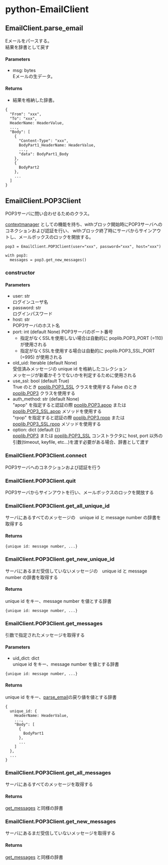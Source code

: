 # python-EmailClient

## EmailClient.parse_email
Eメールをパースする。  
結果を辞書として戻す

#### Parameters
- msg: bytes  
Eメールの生データ。

#### Returns
- 結果を格納した辞書。
```
{
  "From": "xxx",
  "To": "xxx",
  HeaderName: HeaderValue,
  ...,
  "Body": [
    {
      "Content-Type": "xxx",
      BodyPart1_HeaderName: HeaderValue,
      ...,
      "data": BodyPart1_Body
    },
    {
      BodyPart2
    },
    ...
  ]
}
```

## EmailClient.POP3Client
POP3サーバに問い合わせるためのクラス。  

[contextmanager](https://docs.python.org/ja/3/reference/datamodel.html#with-statement-context-managers) としての機能を持ち、withブロック開始時にPOP3サーバへのコネクションおよび認証を行い、
withブロック終了時にサーバからサインアウトし、メールボックスのロックを開放する。
```
pop3 = EmailClient.POP3Client(user="xxx", password="xxx", host="xxx")

with pop3:
  messages = pop3.get_new_messages()
```

### constructor
#### Parameters
- user: str  
ログインユーザ名
- password: str  
ログインパスワード
- host: str  
POP3サーバのホスト名
- port: int (default None)
POP3サーバのポート番号  
  - 指定がなくSSLを使用しない場合は自動的に poplib.POP3_PORT (=110) が使用される
  - 指定がなくSSLを使用する場合は自動的に poplib.POP3_SSL_PORT (=995) が使用される
- old_uid: Iterable (default None)  
受信済みメッセージの unique id を格納したコレクション  
メッセージが新着かそうでないかを判定するために使用される
- use_ssl: bool (default True)  
True のとき [poplib.POP3_SSL](https://docs.python.org/ja/3/library/poplib.html#poplib.POP3_SSL) クラスを使用する
False のとき [poplib.POP3](https://docs.python.org/ja/3/library/poplib.html#poplib.POP3) クラスを使用する  
- auth_method: str (default None)  
"apop" を指定すると認証の際 [poplib.POP3.apop](https://docs.python.org/ja/3/library/poplib.html#poplib.POP3.apop)
または [poplib.POP3_SSL.apop](https://docs.python.org/ja/3/library/poplib.html#poplib.POP3.apop) メソッドを使用する  
"rpop" を指定すると認証の際 [poplib.POP3.rpop](https://docs.python.org/ja/3/library/poplib.html#poplib.POP3.rpop)
または [poplib.POP3_SSL.rpop](https://docs.python.org/ja/3/library/poplib.html#poplib.POP3.rpop) メソッドを使用する  
- option: dict (default {})  
[poplib.POP3](https://docs.python.org/ja/3/library/poplib.html#poplib.POP3) または 
[poplib.POP3_SSL](https://docs.python.org/ja/3/library/poplib.html#poplib.POP3_SSL) コンストラクタに host, port 以外の引数(timeout, keyfile, etc...)を渡す必要がある場合、辞書として渡す

### EmailClient.POP3Client.connect
POP3サーバへのコネクションおよび認証を行う

### EmailClient.POP3Client.quit
POP3サーバからサインアウトを行い、メールボックスのロックを開放する

### EmailClient.POP3Client.get_all_unique_id
サーバにあるすべてのメッセージの　unique id と message number の辞書を取得する
#### Returns
```
{unique id: message number, ...}
```

### EmailClient.POP3Client.get_new_unique_id
サーバにあるまだ受信していないメッセージの　unique id と message number の辞書を取得する
#### Returns
unique id をキー、message number を値とする辞書
```
{unique id: message number, ...}
```

### EmailClient.POP3Client.get_messages
引数で指定されたメッセージを取得する

#### Parameters
- uid_dict: dict  
unique id をキー、message number を値とする辞書
```
{unique id: message number, ...}
```

#### Returns
unique id をキー、[parse_email](#emailclientparse_email)の戻り値を値とする辞書
```
{
  unique_id: {
    HeaderName: HeaderValue,
    ...,
    "Body": [
      {
        BodyPart1
      },
      ...
    ]
  },
  ...
}
```

### EmailClient.POP3Client.get_all_messages
サーバにあるすべてのメッセージを取得する

#### Returns
[get_messages](#emailclientpop3clientget_messages) と同様の辞書


### EmailClient.POP3Client.get_new_messages
サーバにあるまだ受信していないメッセージを取得する

#### Returns
[get_messages](#emailclientpop3clientget_messages) と同様の辞書
